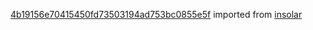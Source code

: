[4b19156e70415450fd73503194ad753bc0855e5f](https://github.com/insolar/insolar/commit/4b19156e70415450fd73503194ad753bc0855e5f) imported from [insolar](https://github.com/insolar/insolar)
